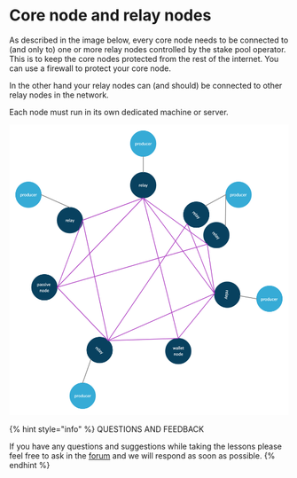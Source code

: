 # Core node and relay nodes

As described in the image below, every core node needs to be connected to \(and only to\) one or more relay nodes controlled by the stake pool operator. This is to keep the core nodes protected from the rest of the internet. You can use a firewall to protect your core node.

In the other hand your relay nodes can \(and should\) be connected to other relay nodes in the network.

Each node must run in its own dedicated machine or server.

![](../../.gitbook/assets/basic-network-with-relays-producers-passivenodes-walletnodes.png)

{% hint style="info" %}
QUESTIONS AND FEEDBACK

If you have any questions and suggestions while taking the lessons please feel free to ask in the [forum](https://forum.cardano.org/c/english/operators-talk/119) and we will respond as soon as possible.
{% endhint %}

